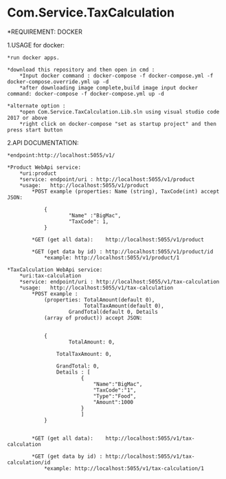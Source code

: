 # Com.Service.TaxCalculation

*REQUIREMENT: DOCKER


1.USAGE for docker:

	*run docker apps.
	
	*download this repository and then open in cmd :
		*Input docker command : docker-compose -f docker-compose.yml -f docker-compose.override.yml up -d
		*after downloading image complete,build image input docker command: docker-compose -f docker-compose.yml up -d

	*alternate option : 
		*open Com.Service.TaxCalculation.Lib.sln using visual studio code 2017 or above
		*right click on docker-compose "set as startup project" and then press start button


2.API DOCUMENTATION:

	*endpoint:http://localhost:5055/v1/
	
	*Product WebApi service:
		*uri:product
		*service: endpoint/uri : http://localhost:5055/v1/product
		*usage:   http://localhost:5055/v1/product
			*POST example (properties: Name (string), TaxCode(int) accept JSON:
			
				{
			        	"Name" :"BigMac",
       					"TaxCode": 1,       				
				}

			*GET (get all data): 	http://localhost:5055/v1/product

			*GET (get data by id) : http://localhost:5055/v1/product/id
				*example: http://localhost:5055/v1/product/1

	*TaxCalculation WebApi service:
		*uri:tax-calculation
		*service: endpoint/uri : http://localhost:5055/v1/tax-calculation
		*usage:   http://localhost:5055/v1/tax-calculation
			*POST example :
				(properties: TotalAmount(default 0), 
				             TotalTaxAmount(default 0),
						GrandTotal(default 0, Details 
				(array of product)) accept JSON:

			
				{
      					TotalAmount: 0,
      
					TotalTaxAmount: 0,
      
					GrandTotal: 0,
					Details : [
							{
								"Name":"BigMac",
								"TaxCode":"1",
								"Type":"Food",
								"Amount":1000
							}
						 	]    				
				}


			*GET (get all data): 	http://localhost:5055/v1/tax-calculation

			*GET (get data by id) : http://localhost:5055/v1/tax-calculation/id
				*example: http://localhost:5055/v1/tax-calculation/1

